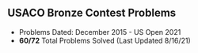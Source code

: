 ## USACO Bronze Contest Problems

- Problems Dated: December 2015 - US Open 2021 
- **60/72** Total Problems Solved (Last Updated 8/16/21)
